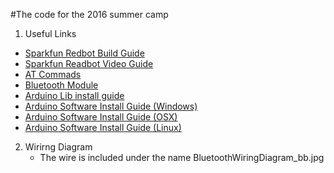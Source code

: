 #The code for the 2016 summer camp


1. Useful Links
  + [Sparkfun Redbot Build Guide](https://learn.sparkfun.com/tutorials/assembly-guide-for-redbot-with-shadow-chassis?_ga=1.130346511.1204863741.1432757793)
  + [Sparkfun Readbot Video Guide](https://www.youtube.com/watch?v=aJRYTqZu5OE)
  + [AT Commads](https://learn.adafruit.com/introducing-adafruit-ble-bluetooth-low-energy-friend/standard-at)
  + [Bluetooth Module](https://learn.adafruit.com/introducing-the-adafruit-bluefruit-le-uart-friend)
  + [Arduino Lib install guide](https://www.arduino.cc/en/Guide/Libraries)
  + [Arduino Software Install Guide (Windows)](https://www.arduino.cc/en/Guide/Windows)
  + [Arduino Software Install Guide (OSX)](https://www.arduino.cc/en/Guide/MacOSX)
  + [Arduino Software Install Guide (Linux)](https://www.arduino.cc/en/Guide/Linux)


2. Wirirng Diagram
   + The wire is included under the name BluetoothWiringDiagram_bb.jpg
    
